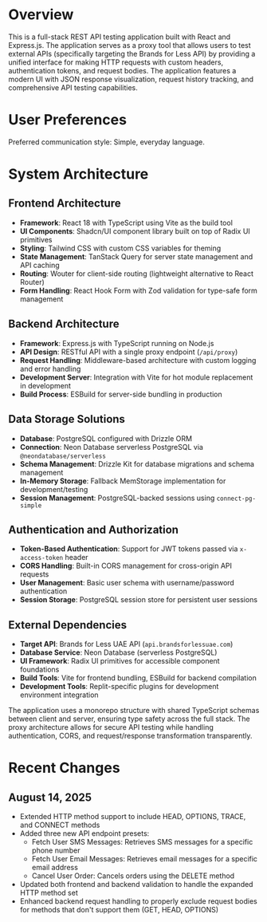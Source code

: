 # Overview

This is a full-stack REST API testing application built with React and Express.js. The application serves as a proxy tool that allows users to test external APIs (specifically targeting the Brands for Less API) by providing a unified interface for making HTTP requests with custom headers, authentication tokens, and request bodies. The application features a modern UI with JSON response visualization, request history tracking, and comprehensive API testing capabilities.

# User Preferences

Preferred communication style: Simple, everyday language.

# System Architecture

## Frontend Architecture
- **Framework**: React 18 with TypeScript using Vite as the build tool
- **UI Components**: Shadcn/UI component library built on top of Radix UI primitives
- **Styling**: Tailwind CSS with custom CSS variables for theming
- **State Management**: TanStack Query for server state management and API caching
- **Routing**: Wouter for client-side routing (lightweight alternative to React Router)
- **Form Handling**: React Hook Form with Zod validation for type-safe form management

## Backend Architecture
- **Framework**: Express.js with TypeScript running on Node.js
- **API Design**: RESTful API with a single proxy endpoint (`/api/proxy`)
- **Request Handling**: Middleware-based architecture with custom logging and error handling
- **Development Server**: Integration with Vite for hot module replacement in development
- **Build Process**: ESBuild for server-side bundling in production

## Data Storage Solutions
- **Database**: PostgreSQL configured with Drizzle ORM
- **Connection**: Neon Database serverless PostgreSQL via `@neondatabase/serverless`
- **Schema Management**: Drizzle Kit for database migrations and schema management
- **In-Memory Storage**: Fallback MemStorage implementation for development/testing
- **Session Management**: PostgreSQL-backed sessions using `connect-pg-simple`

## Authentication and Authorization
- **Token-Based Authentication**: Support for JWT tokens passed via `x-access-token` header
- **CORS Handling**: Built-in CORS management for cross-origin API requests
- **User Management**: Basic user schema with username/password authentication
- **Session Storage**: PostgreSQL session store for persistent user sessions

## External Dependencies
- **Target API**: Brands for Less UAE API (`api.brandsforlessuae.com`)
- **Database Service**: Neon Database (serverless PostgreSQL)
- **UI Framework**: Radix UI primitives for accessible component foundations
- **Build Tools**: Vite for frontend bundling, ESBuild for backend compilation
- **Development Tools**: Replit-specific plugins for development environment integration

The application uses a monorepo structure with shared TypeScript schemas between client and server, ensuring type safety across the full stack. The proxy architecture allows for secure API testing while handling authentication, CORS, and request/response transformation transparently.

# Recent Changes

## August 14, 2025
- Extended HTTP method support to include HEAD, OPTIONS, TRACE, and CONNECT methods
- Added three new API endpoint presets:
  - Fetch User SMS Messages: Retrieves SMS messages for a specific phone number
  - Fetch User Email Messages: Retrieves email messages for a specific email address  
  - Cancel User Order: Cancels orders using the DELETE method
- Updated both frontend and backend validation to handle the expanded HTTP method set
- Enhanced backend request handling to properly exclude request bodies for methods that don't support them (GET, HEAD, OPTIONS)